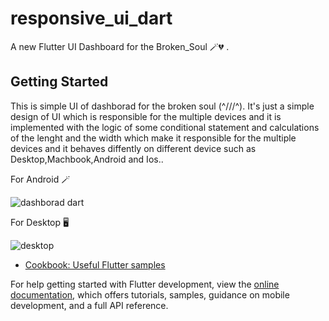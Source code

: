 # responsive_ui_dart

A new Flutter UI Dashboard for the Broken_Soul 🪄💔 .

## Getting Started

This is simple UI of dashborad for the broken soul (^///^).
It's just a simple design of UI which is responsible for the multiple devices  and it is implemented with the logic of some conditional statement and calculations  of the lenght and the width which make it responsible for the multiple devices and it behaves diffently on different device such as Desktop,Machbook,Android and Ios..

For Android  🪄

![dashborad dart](https://user-images.githubusercontent.com/105273927/185207556-31010a2a-84e4-4c00-89ab-045894a91c9c.png)



For Desktop 🖥 

![desktop](https://user-images.githubusercontent.com/105273927/185210503-4218c023-4589-4baf-9e24-a4ff6404fdb9.png)



- [Cookbook: Useful Flutter samples](https://docs.flutter.dev/cookbook)

For help getting started with Flutter development, view the
[online documentation](https://docs.flutter.dev/), which offers tutorials,
samples, guidance on mobile development, and a full API reference.


